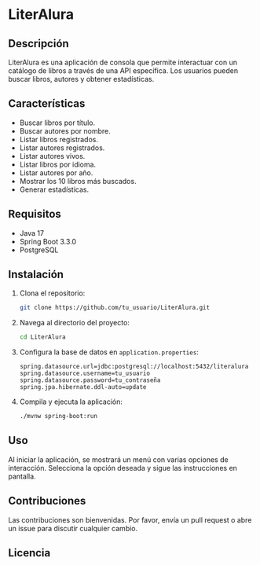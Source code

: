 # LiterAlura

## Descripción

LiterAlura es una aplicación de consola que permite interactuar con un catálogo de libros a través de una API específica. Los usuarios pueden buscar libros, autores y obtener estadísticas.

## Características

- Buscar libros por título.
- Buscar autores por nombre.
- Listar libros registrados.
- Listar autores registrados.
- Listar autores vivos.
- Listar libros por idioma.
- Listar autores por año.
- Mostrar los 10 libros más buscados.
- Generar estadísticas.

## Requisitos

- Java 17
- Spring Boot 3.3.0
- PostgreSQL

## Instalación

1. Clona el repositorio:
    ```bash
    git clone https://github.com/tu_usuario/LiterAlura.git
    ```

2. Navega al directorio del proyecto:
    ```bash
    cd LiterAlura
    ```

3. Configura la base de datos en `application.properties`:
    ```properties
    spring.datasource.url=jdbc:postgresql://localhost:5432/literalura
    spring.datasource.username=tu_usuario
    spring.datasource.password=tu_contraseña
    spring.jpa.hibernate.ddl-auto=update
    ```

4. Compila y ejecuta la aplicación:
    ```bash
    ./mvnw spring-boot:run
    ```

## Uso

Al iniciar la aplicación, se mostrará un menú con varias opciones de interacción. Selecciona la opción deseada y sigue las instrucciones en pantalla.

## Contribuciones

Las contribuciones son bienvenidas. Por favor, envía un pull request o abre un issue para discutir cualquier cambio.

## Licencia


